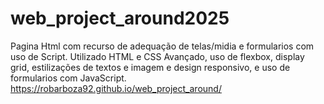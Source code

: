 # web_project_around2025
Pagina Html com recurso de adequação de telas/midia e formularios com uso de Script.
Utilizado HTML e CSS Avançado, uso de flexbox, display grid, estilizações de textos e imagem e design responsivo, e uso de formularios com JavaScript.
https://robarboza92.github.io/web_project_around/